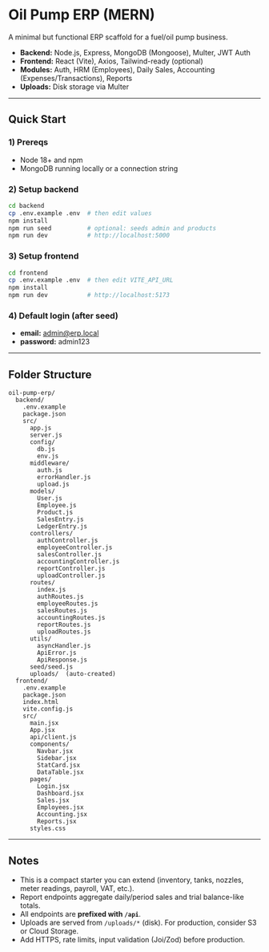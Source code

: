 # Oil Pump ERP (MERN)

A minimal but functional ERP scaffold for a fuel/oil pump business.

- **Backend:** Node.js, Express, MongoDB (Mongoose), Multer, JWT Auth
- **Frontend:** React (Vite), Axios, Tailwind-ready (optional)
- **Modules:** Auth, HRM (Employees), Daily Sales, Accounting (Expenses/Transactions), Reports
- **Uploads:** Disk storage via Multer

---

## Quick Start

### 1) Prereqs
- Node 18+ and npm
- MongoDB running locally or a connection string

### 2) Setup backend
```bash
cd backend
cp .env.example .env  # then edit values
npm install
npm run seed          # optional: seeds admin and products
npm run dev           # http://localhost:5000
```

### 3) Setup frontend
```bash
cd frontend
cp .env.example .env  # then edit VITE_API_URL
npm install
npm run dev           # http://localhost:5173
```

### 4) Default login (after seed)
- **email:** admin@erp.local
- **password:** admin123

---

## Folder Structure

```
oil-pump-erp/
  backend/
    .env.example
    package.json
    src/
      app.js
      server.js
      config/
        db.js
        env.js
      middleware/
        auth.js
        errorHandler.js
        upload.js
      models/
        User.js
        Employee.js
        Product.js
        SalesEntry.js
        LedgerEntry.js
      controllers/
        authController.js
        employeeController.js
        salesController.js
        accountingController.js
        reportController.js
        uploadController.js
      routes/
        index.js
        authRoutes.js
        employeeRoutes.js
        salesRoutes.js
        accountingRoutes.js
        reportRoutes.js
        uploadRoutes.js
      utils/
        asyncHandler.js
        ApiError.js
        ApiResponse.js
      seed/seed.js
      uploads/  (auto-created)
  frontend/
    .env.example
    package.json
    index.html
    vite.config.js
    src/
      main.jsx
      App.jsx
      api/client.js
      components/
        Navbar.jsx
        Sidebar.jsx
        StatCard.jsx
        DataTable.jsx
      pages/
        Login.jsx
        Dashboard.jsx
        Sales.jsx
        Employees.jsx
        Accounting.jsx
        Reports.jsx
      styles.css
```

---

## Notes

- This is a compact starter you can extend (inventory, tanks, nozzles, meter readings, payroll, VAT, etc.).
- Report endpoints aggregate daily/period sales and trial balance-like totals.
- All endpoints are **prefixed with `/api`**.
- Uploads are served from `/uploads/*` (disk). For production, consider S3 or Cloud Storage.
- Add HTTPS, rate limits, input validation (Joi/Zod) before production.
